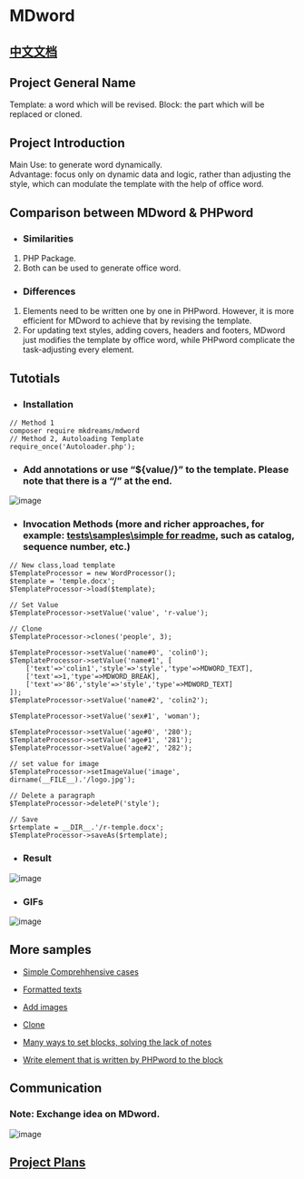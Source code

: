 # MDword 
## [中文文档](https://github.com/mkdreams/MDword/tree/master/README-CN.md)

##  Project General Name
Template: a word which will be revised.
Block: the part which will be replaced or cloned.

## Project Introduction
Main Use: to generate word dynamically.  
Advantage: focus only on dynamic data and logic, rather than adjusting the style, which can modulate the template with the help of office word.

## Comparison between MDword & PHPword
+ ### Similarities
1. PHP Package.
2. Both can be used to generate office word.

+ ### Differences
1. Elements need to be written one by one in PHPword. However, it is more efficient for MDword to achieve that by revising the template.
2. For updating text styles, adding covers, headers and footers, MDword just modifies the template by office word, while PHPword complicate the task-adjusting every element.

## Tutotials
+ ### Installation
```
// Method 1
composer require mkdreams/mdword
// Method 2, Autoloading Template
require_once('Autoloader.php');
```

+ ### Add annotations or use “${value/}” to the template. Please note that there is a “/” at the end.
![image](https://user-images.githubusercontent.com/12422458/111026036-1c647700-8423-11eb-9df2-e9a2e5530007.png) 
+ ### Invocation Methods (more and richer approaches, for example: [tests\samples\simple for readme](https://github.com/mkdreams/MDword/blob/master/tests/samples/simple%20for%20readme/index.php), such as catalog, sequence number, etc.)
```
// New class,load template
$TemplateProcessor = new WordProcessor();
$template = 'temple.docx';
$TemplateProcessor->load($template);

// Set Value
$TemplateProcessor->setValue('value', 'r-value');

// Clone 
$TemplateProcessor->clones('people', 3);

$TemplateProcessor->setValue('name#0', 'colin0');
$TemplateProcessor->setValue('name#1', [
    ['text'=>'colin1','style'=>'style','type'=>MDWORD_TEXT],
    ['text'=>1,'type'=>MDWORD_BREAK],
    ['text'=>'86','style'=>'style','type'=>MDWORD_TEXT]
]);
$TemplateProcessor->setValue('name#2', 'colin2');

$TemplateProcessor->setValue('sex#1', 'woman');

$TemplateProcessor->setValue('age#0', '280');
$TemplateProcessor->setValue('age#1', '281');
$TemplateProcessor->setValue('age#2', '282');

// set value for image
$TemplateProcessor->setImageValue('image', dirname(__FILE__).'/logo.jpg');

// Delete a paragraph
$TemplateProcessor->deleteP('style');

// Save
$rtemplate = __DIR__.'/r-temple.docx';
$TemplateProcessor->saveAs($rtemplate);
```

+ ### Result
![image](https://user-images.githubusercontent.com/12422458/111026037-1d95a400-8423-11eb-81e2-941f6b854e34.png) 

+ ### GIFs
![image](https://user-images.githubusercontent.com/12422458/111026041-1ec6d100-8423-11eb-8e14-d8daf99a9704.gif) 


## More samples
- [Simple Comprehhensive cases](https://github.com/mkdreams/MDword/tree/master/tests/samples/simple%20for%20readme)   

- [Formatted texts](https://github.com/mkdreams/MDword/tree/master/tests/samples/text)

- [Add images](https://github.com/mkdreams/MDword/tree/master/tests/samples/image)

- [Clone](https://github.com/mkdreams/MDword/tree/master/tests/samples/clone)

- [Many ways to set blocks, solving the lack of notes](https://github.com/mkdreams/MDword/tree/master/tests/samples/block)

- [Write element that is written by PHPword to the block](https://github.com/mkdreams/MDword/tree/master/tests/samples/phpword)

## Communication
### Note: Exchange idea on MDword.
![image](https://user-images.githubusercontent.com/12422458/111025926-5a14d000-8422-11eb-86a3-db8a0ad712f0.png) 

## [Project Plans](https://github.com/mkdreams/MDword/projects/1#column-10318470)


